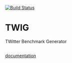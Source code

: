 [1]: ./doc/Readme.md

[![Build Status](https://travis-ci.org/dice-group/TWIG.svg?branch=master)](https://travis-ci.org/dice-group/TWIG)

# TWIG
TWitter Benchmark Generator

##
[documentation][1]
